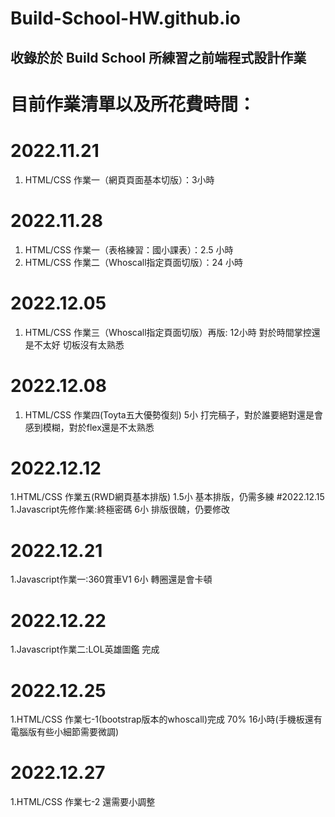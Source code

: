 # Build-School-HW.github.io
## 收錄於於 Build School 所練習之前端程式設計作業


# 目前作業清單以及所花費時間：

# 2022.11.21
1. HTML/CSS 作業一（網頁頁面基本切版）：3小時
# 2022.11.28
1. HTML/CSS 作業一（表格練習：國小課表）：2.5 小時
2. HTML/CSS 作業二（Whoscall指定頁面切版）：24 小時
# 2022.12.05
1. HTML/CSS 作業三（Whoscall指定頁面切版）再版: 12小時 對於時間掌控還是不太好 切板沒有太熟悉

# 2022.12.08
1. HTML/CSS 作業四(Toyta五大優勢復刻) 5小 打完稿子，對於誰要絕對還是會感到模糊，對於flex還是不太熟悉

# 2022.12.12
1.HTML/CSS 作業五(RWD網頁基本排版) 1.5小  基本排版，仍需多練
#2022.12.15
1.Javascript先修作業:終極密碼  6小 排版很醜，仍要修改

# 2022.12.21
1.Javascript作業一:360賞車V1 6小 轉圈還是會卡頓

# 2022.12.22
1.Javascript作業二:LOL英雄圖鑑 完成

# 2022.12.25
1.HTML/CSS 作業七-1(bootstrap版本的whoscall)完成 70% 16小時(手機板還有電腦版有些小細節需要微調)

# 2022.12.27
1.HTML/CSS 作業七-2 還需要小調整
